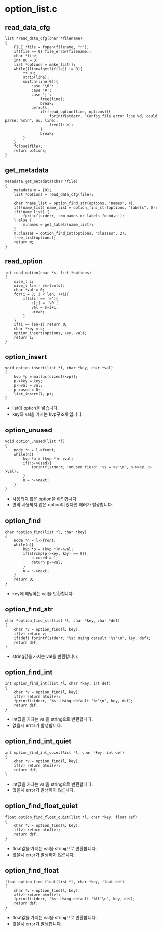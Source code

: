 # option_list.c

## read_data_cfg

```
list *read_data_cfg(char *filename)
{
    FILE *file = fopen(filename, "r");
    if(file == 0) file_error(filename);
    char *line;
    int nu = 0;
    list *options = make_list();
    while((line=fgetl(file)) != 0){
        ++ nu;
        strip(line);
        switch(line[0]){
            case '\0':
            case '#':
            case ';':
                free(line);
                break;
            default:
                if(!read_option(line, options)){
                    fprintf(stderr, "Config file error line %d, could parse: %s\n", nu, line);
                    free(line);
                }
                break;
        }
    }
    fclose(file);
    return options;
}
```

## get_metadata

```
metadata get_metadata(char *file)
{
    metadata m = {0};
    list *options = read_data_cfg(file);

    char *name_list = option_find_str(options, "names", 0);
    if(!name_list) name_list = option_find_str(options, "labels", 0);
    if(!name_list) {
        fprintf(stderr, "No names or labels found\n");
    } else {
        m.names = get_labels(name_list);
    }
    m.classes = option_find_int(options, "classes", 2);
    free_list(options);
    return m;
}
```

## read_option

```
int read_option(char *s, list *options)
{
    size_t i;
    size_t len = strlen(s);
    char *val = 0;
    for(i = 0; i < len; ++i){
        if(s[i] == '='){
            s[i] = '\0';
            val = s+i+1;
            break;
        }
    }
    if(i == len-1) return 0;
    char *key = s;
    option_insert(options, key, val);
    return 1;
}
```

## option_insert

```
void option_insert(list *l, char *key, char *val)
{
    kvp *p = malloc(sizeof(kvp));
    p->key = key;
    p->val = val;
    p->used = 0;
    list_insert(l, p);
}
```

- list에 option을 넣습니다.
- key와 val을 가지는 kvp구조체 입니다.

## option_unused

```
void option_unused(list *l)
{
    node *n = l->front;
    while(n){
        kvp *p = (kvp *)n->val;
        if(!p->used){
            fprintf(stderr, "Unused field: '%s = %s'\n", p->key, p->val);
        }
        n = n->next;
    }
}
```

- 사용되지 않은 option을 확인합니다.
- 만약 사용되지 않은 option이 있다면 에러가 발생합니다.

## option_find

```
char *option_find(list *l, char *key)
{
    node *n = l->front;
    while(n){
        kvp *p = (kvp *)n->val;
        if(strcmp(p->key, key) == 0){
            p->used = 1;
            return p->val;
        }
        n = n->next;
    }
    return 0;
}
```

- key에 해당하는 val을 반환합니다.

## option_find_str

```
char *option_find_str(list *l, char *key, char *def)
{
    char *v = option_find(l, key);
    if(v) return v;
    if(def) fprintf(stderr, "%s: Using default '%s'\n", key, def);
    return def;
}
```

- string값을 가지는 val을 반환합니다.

## option_find_int

```
int option_find_int(list *l, char *key, int def)
{
    char *v = option_find(l, key);
    if(v) return atoi(v);
    fprintf(stderr, "%s: Using default '%d'\n", key, def);
    return def;
}
```

- int값을 가지는 val을 string으로 반환합니다.
- 없을시 error가 발생합니다.

## option_find_int_quiet

```
int option_find_int_quiet(list *l, char *key, int def)
{
    char *v = option_find(l, key);
    if(v) return atoi(v);
    return def;
}
```

- int값을 가지는 val을 string으로 반환합니다.
- 없을시 error가 발생하지 않습니다.

## option_find_float_quiet

```
float option_find_float_quiet(list *l, char *key, float def)
{
    char *v = option_find(l, key);
    if(v) return atof(v);
    return def;
}
```

- float값을 가지는 val을 string으로 반환합니다.
- 없을시 error가 발생하지 않습니다.

## option_find_float

```
float option_find_float(list *l, char *key, float def)
{
    char *v = option_find(l, key);
    if(v) return atof(v);
    fprintf(stderr, "%s: Using default '%lf'\n", key, def);
    return def;
}
```

- float값을 가지는 val을 string으로 반환합니다.
- 없을시 error가 발생합니다.

##
